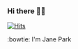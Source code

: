### Hi there 👋:kissing_smiling_eyes:

<!--
**jane-datascience/jane-datascience** is a ✨ _special_ ✨ repository because its `README.md` (this file) appears on your GitHub profile.

Here are some ideas to get you started:

- 🔭 I’m currently working on ...
- 🌱 I’m currently learning ...
- 👯 I’m looking to collaborate on ...
- 🤔 I’m looking for help with ...
- 💬 Ask me about ...
- 📫 How to reach me: ...
- 😄 Pronouns: ...
- ⚡ Fun fact: ...
-->
[![Hits](https://hits.seeyoufarm.com/api/count/incr/badge.svg?url=https%3A%2F%2Fgithub.com%2Fjane-datascience&count_bg=%23AE78FF&title_bg=%23FFD2F1&icon=waze.svg&icon_color=%23000000&title=hits&edge_flat=false)](https://hits.seeyoufarm.com)

:bowtie: I'm Jane Park
